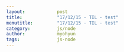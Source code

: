 ```yaml
---
layout:            post
title:             "17/12/15 - TIL - test"
menutitle:         "17/12/15 - TIL - test"
category:          js/node
author:            myohyun
tags:              js-node
---
```


